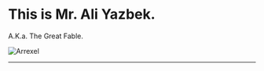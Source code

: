 # This is Mr. Ali Yazbek. 

A.K.a. The Great Fable.


![Arrexel](https://www.hackthebox.eu/badge/image/1050032)

_________________________________
